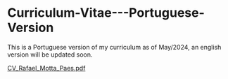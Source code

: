 # Curriculum-Vitae---Portuguese-Version
This is a Portuguese version of my curriculum as of May/2024, an english version will be updated soon.

[CV_Rafael_Motta_Paes.pdf](https://github.com/RafaelMotta01/Curriculum-Vitae---Portuguese-Version/files/15313648/CV_Rafael_Motta_Paes.pdf)
